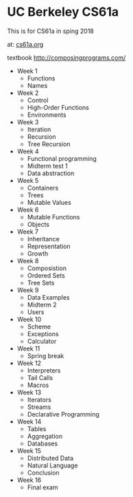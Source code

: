 # UC Berkeley CS61a

This is for CS61a in sping 2018

at: [cs61a.org](https://inst.eecs.berkeley.edu/~cs61a/sp18/)

textbook
http://composingprograms.com/

* Week 1
    * Functions
    * Names
* Week 2
    * Control
    * High-Order Functions
    * Environments
* Week 3
    * Iteration
    * Recursion
    * Tree Recursion
* Week 4
    * Functional programming
    * Midterm test 1
    * Data abstraction
* Week 5
    * Containers
    * Trees
    * Mutable Values
* Week 6
    * Mutable Functions
    * Objects
* Week 7
    * Inheritance
    * Representation
    * Growth
* Week 8
    * Composistion
    * Ordered Sets
    * Tree Sets
* Week 9
    * Data Examples
    * Midterm 2
    * Users
* Week 10
    * Scheme
    * Exceptions
    * Calculator
* Week 11
    * Spring break
* Week 12
    * Interpreters
    * Tail Calls
    * Macros
* Week 13
    * Iterators
    * Streams
    * Declarative Programming
* Week 14
    * Tables
    * Aggregation
    * Databases
* Week 15
    * Distributed Data
    * Natural Language
    * Conclusion
* Week 16
    * Final exam
